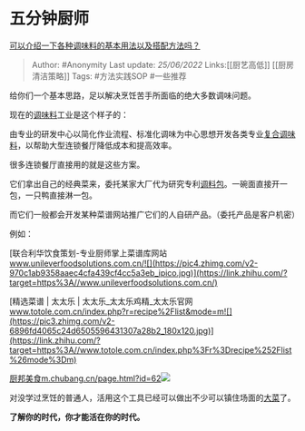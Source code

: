 # 五分钟厨师
[可以介绍一下各种调味料的基本用法以及搭配方法吗？](https://www.zhihu.com/question/27726885/answer/1042698063)

> Author: #Anonymity 
> Last update: *25/06/2022* 
> Links:[[厨艺高低]] [[厨房清洁策略]] 
> Tags: #方法实践SOP #一些推荐 

给你们一个基本思路，足以解决烹饪苦手所面临的绝大多数调味问题。

现在的[调味料](https://www.zhihu.com/search?q=%E8%B0%83%E5%91%B3%E6%96%99&search_source=Entity&hybrid_search_source=Entity&hybrid_search_extra=%7B%22sourceType%22%3A%22answer%22%2C%22sourceId%22%3A1042698063%7D)工业是这个样子的：

由专业的研发中心以简化作业流程、标准化调味为中心思想开发各类专业[复合调味料](https://www.zhihu.com/search?q=%E5%A4%8D%E5%90%88%E8%B0%83%E5%91%B3%E6%96%99&search_source=Entity&hybrid_search_source=Entity&hybrid_search_extra=%7B%22sourceType%22%3A%22answer%22%2C%22sourceId%22%3A1042698063%7D)，以帮助大型连锁餐厅降低成本和提高效率。

很多连锁餐厅直接用的就是这些方案。

它们拿出自己的经典菜来，委托某家大厂代为研究专利[调料包](https://www.zhihu.com/search?q=%E8%B0%83%E6%96%99%E5%8C%85&search_source=Entity&hybrid_search_source=Entity&hybrid_search_extra=%7B%22sourceType%22%3A%22answer%22%2C%22sourceId%22%3A1042698063%7D)。一碗面直接开一包，一只鸭直接淋一包。

而它们一般都会开发某种菜谱网站推广它们的人自研产品。（委托产品是客户机密）

例如：

[联合利华饮食策划-专业厨师掌上菜谱库网站​www.unileverfoodsolutions.com.cn/![](https://pic4.zhimg.com/v2-970c1ab9358aaec4cfa439cf4cc5a3eb_ipico.jpg)](https://link.zhihu.com/?target=https%3A//www.unileverfoodsolutions.com.cn/)

  

[精选菜谱 | 太太乐 | 太太乐_太太乐鸡精_太太乐官网​www.totole.com.cn/index.php?r=recipe%2Flist&mode=m![](https://pic3.zhimg.com/v2-6896fd4065c24d6505596431307a28b2_180x120.jpg)](https://link.zhihu.com/?target=https%3A//www.totole.com.cn/index.php%3Fr%3Drecipe%252Flist%26mode%3Dm)

  

[厨邦美食​m.chubang.cn/page.html?id=62![](https://pic2.zhimg.com/v2-b367baaa28ad4bf3bcf1eb5e81f6be91_180x120.jpg)](https://link.zhihu.com/?target=http%3A//m.chubang.cn/page.html%3Fid%3D62)

  

对没学过烹饪的普通人，活用这个工具已经可以做出不少可以镇住场面的[大菜](https://www.zhihu.com/search?q=%E5%A4%A7%E8%8F%9C&search_source=Entity&hybrid_search_source=Entity&hybrid_search_extra=%7B%22sourceType%22%3A%22answer%22%2C%22sourceId%22%3A1042698063%7D)了。

**了解你的时代，你才能活在你的时代。**

  
